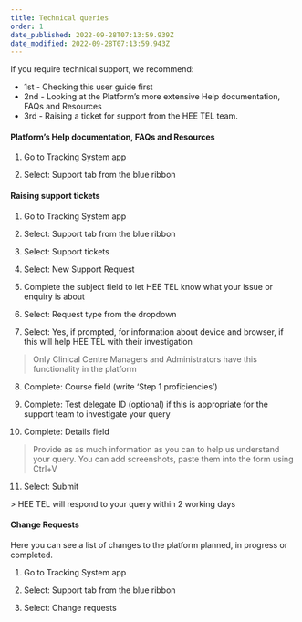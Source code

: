 ```yaml
---
title: Technical queries
order: 1
date_published: 2022-09-28T07:13:59.939Z
date_modified: 2022-09-28T07:13:59.943Z
---
```

If you require technical support, we recommend:​

- 1st - Checking this user guide first​
- 2nd - Looking at the Platform’s more extensive Help documentation, FAQs and Resources​
- 3rd - Raising a ticket for support from the HEE TEL team.​

#### Platform’s Help documentation, FAQs and Resources

1. Go to Tracking System app​

2. Select: Support tab from the blue ribbon ​

#### Raising support tickets

1. Go to Tracking System app​

2. Select: Support tab from the blue ribbon ​

3. Select: Support tickets​

4. Select: New Support Request​

5. Complete the subject field to let HEE TEL know what your issue or enquiry is about​

6. Select: Request type from the dropdown ​

7. Select: Yes, if prompted, for information about device and browser, if this will help HEE TEL with their investigation

> Only Clinical Centre Managers and Administrators have this functionality in the platform ​

8. Complete: Course field (write ‘Step 1 proficiencies’) ​

9. Complete: Test delegate ID  (optional) if this is appropriate for the support team to investigate your query​

10. Complete: Details field​

> Provide as as much information as you can to help us understand your query. You can add screenshots, paste them into the form using Ctrl+V​

11. Select: Submit ​

​> HEE TEL will respond to your query within 2 working days​

#### Change Requests​

Here you can see a list of changes to the platform planned, in progress or completed.​

1. Go to Tracking System app​

2. Select: Support tab from the blue ribbon ​

3. Select: Change requests​
